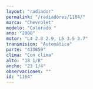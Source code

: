 ```yaml
---
layout: "radiador"
permalink: "/radiadores/1164/"
marca: "Chevrolet"
modelo: "Colorado "
ano: "2008"
motor: "L4 2.8 2.9, L5 3.5 3.7"
transmision: "Automática"
parte: "433859"
clima: "Con clima"
alto: "18 1/8"
ancho: "23 1/4"
observaciones: ""
id: "1164"
---
```


